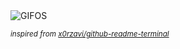<div align="justify">
<picture>
    <source media="(prefers-color-scheme: dark)" srcset="https://i.ibb.co/tHfMX2W/output-gif.gif">
    <source media="(prefers-color-scheme: light)" srcset="https://i.ibb.co/tHfMX2W/output-gif.gif">
    <img alt="GIFOS" src="https://i.ibb.co/tHfMX2W/output-gif.gif">
</picture>

<sub><i>inspired from [x0rzavi/github-readme-terminal](https://github.com/x0rzavi/github-readme-terminal)</i></sub>

</div>

<!-- Image deletion URL: https://ibb.co/zmchJ20/b3c9587da3b9afbb9ab9d4ede36e8b06 -->